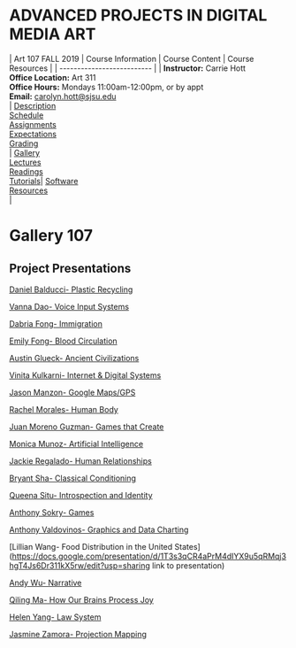 # **ADVANCED PROJECTS IN DIGITAL MEDIA ART**

|  Art 107 FALL 2019  | Course Information  | Course Content | Course Resources |
| -------------------------- |
| **Instructor:** Carrie Hott <br> **Office Location:** Art 311 <br> **Office Hours:** Mondays 11:00am-12:00pm, or by appt <br> **Email:** carolyn.hott@sjsu.edu <br> | [Description](https://carriehott.github.io/sjsu-art107/#course-description) <br>  [Schedule](https://carriehott.github.io/sjsu-art107/schedule) <br> [Assignments](https://carriehott.github.io/sjsu-art107/assignments)<br>  [Expectations](https://carriehott.github.io/sjsu-art107/#course-expectations) <br>[Grading](https://carriehott.github.io/sjsu-art107/grading)<br>| [Gallery](https://carriehott.github.io/sjsu-art107/critiques)<br> [Lectures](https://carriehott.github.io/sjsu-art107/lectures)<br> [Readings](https://carriehott.github.io/sjsu-art107/readings) <br> [Tutorials](https://carriehott.github.io/sjsu-art107/tutorials)| [Software](https://carriehott.github.io/sjsu-art107/programs) <br> [Resources](https://carriehott.github.io/sjsu-art107/resources) <br>|

# Gallery 107
## Project Presentations

[Daniel Balducci- Plastic Recycling](https://docs.google.com/presentation/d/1Opt_7d8VaXHZqOBmqGy_yAI_OyahLkI5hT00OnlnDLM/edit?usp=sharing)

[Vanna Dao- Voice Input Systems](https://docs.google.com/presentation/d/1YwrnjAc2L9bdHrmdjuZHWxX9SpuXxzsguO8ODdF6iWU/edit?usp=sharing)

[Dabria Fong- Immigration](https://docs.google.com/presentation/d/1-dhmXKvbhmGaRGPGJZmn1-e9zr1PB_YINYVOpKH0BpY/edit?usp=sharing)

[Emily Fong- Blood Circulation](https://docs.google.com/presentation/d/1fzOgaLXLQoN8KWUkU-j-81ZqKWdIG2wn7A2jy2wCgwc/edit?usp=sharing)

[Austin Glueck- Ancient Civilizations](https://docs.google.com/presentation/d/1Vf78_nRosnkXZab2KfSdhsE3a2yiQm5rZ7URKxTu-tE/edit?usp=sharing)

[Vinita Kulkarni- Internet & Digital Systems](https://docs.google.com/presentation/d/1mwRFK5Q9SGpJ73LA4WDu0L6wVMpvi6pOAjepcnKEo9U/edit?usp=sharing)

[Jason Manzon- Google Maps/GPS](https://docs.google.com/presentation/d/1GbMT7Kj002jFWSGmimrlzWUoPG7ZnLX-B07We1VbEc0/edit?usp=sharing)

[Rachel Morales- Human Body](https://docs.google.com/presentation/d/1dX5n2MFIxwi0nqqXSY9SYLc2XkYOywJXu4v6_IzFWEg/edit?usp=sharing)

[Juan Moreno Guzman- Games that Create](https://docs.google.com/presentation/d/1weXD-6Un4EjZFofg9jPyZJRV5xHhRKtkIaXQnIyla4I/edit?usp=sharing)

[Monica Munoz- Artificial Intelligence](https://docs.google.com/presentation/d/1NLn_gfF1od5Ji3g5T8KZv9pQvnjrbgAVTif6FV_S7xs/edit?usp=sharing)

[Jackie Regalado- Human Relationships](https://docs.google.com/presentation/d/1DY6Ehpa_kstyo5NWMiFKcbe3qm5Hb9U-8ybs2hTYj5E/edit?usp=sharing)

[Bryant Sha- Classical Conditioning](https://docs.google.com/presentation/d/1sbabCvxYRY-CjLAD4WwwlGFcZgxUkeo7xTqvwMGlPPk/edit?usp=sharing)

[Queena Situ- Introspection and Identity](https://docs.google.com/presentation/d/19u2I3qW_3A8EjK6e71PAAhaVM0IHK07ekmqOtZCOSys/edit?usp=sharing)

[Anthony Sokry- Games](https://docs.google.com/presentation/d/12C4R1aGw2nqi4TP4Y269SFD1vVZOTsBzMRj5kA6fW7M/edit?usp=sharing)

[Anthony Valdovinos- Graphics and Data Charting](https://docs.google.com/presentation/d/1HL_Hd9BoSmZtbbzUhAuQGW2D8aCKtCmDL37vk8hEvlg/edit#slide=id.p)

[Lillian Wang- Food Distribution in the United States](https://docs.google.com/presentation/d/1T3s3qCR4aPrM4dIYX9u5qRMqj3hgT4Js6Dr311kX5rw/edit?usp=sharing link to presentation)

[Andy Wu- Narrative](https://docs.google.com/presentation/d/1a5oMDOORmGpDDw4EOfQHJjrRL6bVvS5zLzSlRceE0jM/edit#slide=id.p)

[Qiling Ma- How Our Brains Process Joy](https://docs.google.com/presentation/d/1NA-Q1WQAvveeuQRux-H_0Pn6IgGbZv-Lif1UH3krp1k/edit?usp=sharing)

[Helen Yang- Law System](Yang_Proposal.pdf)

[Jasmine Zamora- Projection Mapping](https://docs.google.com/presentation/d/1zWfWO9DE_mHuIZeS3gd6_OtFztptRIkCTQOrBe4E0X0/edit?usp=sharing)


